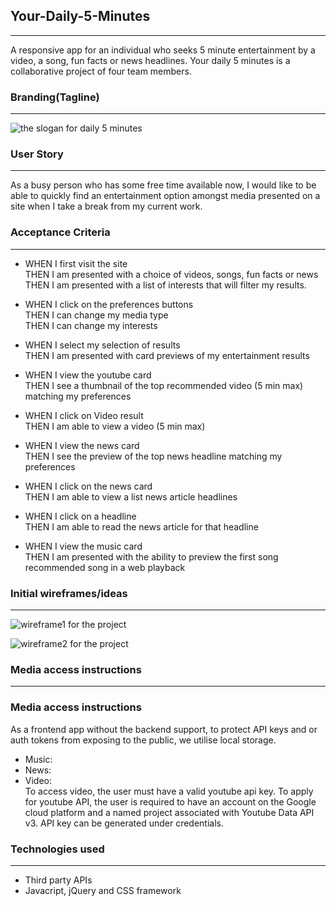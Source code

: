 ## Your-Daily-5-Minutes

---

A responsive app for an individual who seeks 5 minute entertainment by a video, a song, fun facts or news headlines. Your daily 5 minutes is a collaborative project of four team members.

### Branding(Tagline)

---

![the slogan for daily 5 minutes](./assets/img/slogan.png)

### User Story

---

As a busy person who has some free time available now, I would like to be able to quickly find an entertainment option amongst media presented on a site when I take a break from my current work.

### Acceptance Criteria

---

- WHEN I first visit the site<br>
  THEN I am presented with a choice of videos, songs, fun facts or news<br>
  THEN I am presented with a list of interests that will filter my results.

- WHEN I click on the preferences buttons<br>
  THEN I can change my media type<br>
  THEN I can change my interests

- WHEN I select my selection of results<br>
  THEN I am presented with card previews of my entertainment results

- WHEN I view the youtube card<br>
  THEN I see a thumbnail of the top recommended video (5 min max) matching my preferences
- WHEN I click on Video result<br>
  THEN I am able to view a video (5 min max)

- WHEN I view the news card<br>
  THEN I see the preview of the top news headline matching my preferences

- WHEN I click on the news card<br>
  THEN I am able to view a list news article headlines

- WHEN I click on a headline<br>
  THEN I am able to read the news article for that headline

- WHEN I view the music card<br>
  THEN I am presented with the ability to preview the first song recommended song in a web playback

### Initial wireframes/ideas

---

![wireframe1 for the project](./assets/img/wireframe1.png)

![wireframe2 for the project](./assets/img/wireframe2.png)

### Media access instructions

---

### Media access instructions

As a frontend app without the backend support, to protect API keys and or auth tokens from exposing to the public, we utilise local storage.

- Music: <br>
- News: <br>
- Video: <br>
  To access video, the user must have a valid youtube api key. To apply for youtube API, the user is required to have an account on the Google cloud platform and a named project associated with Youtube Data API v3. API key can be generated under credentials.

### Technologies used

---

- Third party APIs
- Javacript, jQuery and CSS framework
